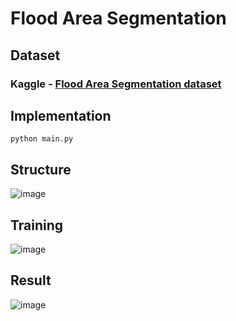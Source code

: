 # Flood Area Segmentation

## Dataset

### Kaggle - [Flood Area Segmentation dataset](https://www.kaggle.com/datasets/faizalkarim/flood-area-segmentation/data)

## Implementation
 
    python main.py

## Structure
![image](https://github.com/user-attachments/assets/08c1aedf-3d1d-4189-9208-3bfb5259cc07)


## Training
![image](https://github.com/user-attachments/assets/affae839-e382-486f-b09b-394458e8fb52)


## Result
![image](https://github.com/user-attachments/assets/12176ac7-c041-4ae5-8aeb-8987cbfd0d5d)
